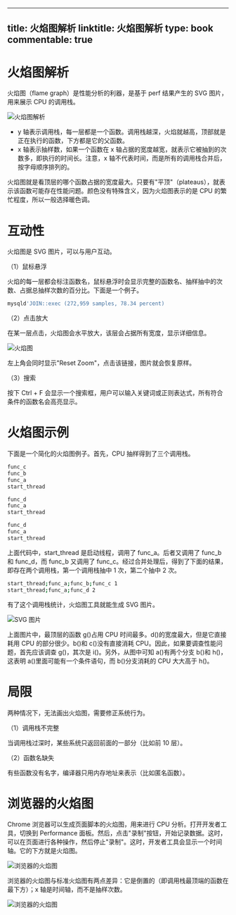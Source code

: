 
---
title: 火焰图解析
linktitle: 火焰图解析
type: book
commentable: true
---

# 火焰图解析

火焰图（flame graph）是性能分析的利器，是基于 perf 结果产生的 SVG 图片，用来展示 CPU 的调用栈。

![火焰图解析](https://pic.imgdb.cn/item/622db03f5baa1a80ab3b0512.jpg)

- y 轴表示调用栈，每一层都是一个函数。调用栈越深，火焰就越高，顶部就是正在执行的函数，下方都是它的父函数。
- x 轴表示抽样数，如果一个函数在 x 轴占据的宽度越宽，就表示它被抽到的次数多，即执行的时间长。注意，x 轴不代表时间，而是所有的调用栈合并后，按字母顺序排列的。

火焰图就是看顶层的哪个函数占据的宽度最大。只要有"平顶"（plateaus），就表示该函数可能存在性能问题。颜色没有特殊含义，因为火焰图表示的是 CPU 的繁忙程度，所以一般选择暖色调。

# 互动性

火焰图是 SVG 图片，可以与用户互动。

（1）鼠标悬浮

火焰的每一层都会标注函数名，鼠标悬浮时会显示完整的函数名、抽样抽中的次数、占据总抽样次数的百分比。下面是一个例子。

```sh
mysqld'JOIN::exec (272,959 samples, 78.34 percent)
```

（2）点击放大

在某一层点击，火焰图会水平放大，该层会占据所有宽度，显示详细信息。

![火焰图](https://pic.imgdb.cn/item/622dd29b5baa1a80ab4d2f23.jpg)

左上角会同时显示"Reset Zoom"，点击该链接，图片就会恢复原样。

（3）搜索

按下 Ctrl + F 会显示一个搜索框，用户可以输入关键词或正则表达式，所有符合条件的函数名会高亮显示。

# 火焰图示例

下面是一个简化的火焰图例子。首先，CPU 抽样得到了三个调用栈。

```sh
func_c
func_b
func_a
start_thread

func_d
func_a
start_thread

func_d
func_a
start_thread
```

上面代码中，start_thread 是启动线程，调用了 func_a。后者又调用了 func_b 和 func_d，而 func_b 又调用了 func_c。经过合并处理后，得到了下面的结果，即存在两个调用栈，第一个调用栈抽中 1 次，第二个抽中 2 次。

```sh
start_thread;func_a;func_b;func_c 1
start_thread;func_a;func_d 2
```

有了这个调用栈统计，火焰图工具就能生成 SVG 图片。

![SVG 图片](https://pic.imgdb.cn/item/622dd2e35baa1a80ab4d4c7c.jpg)

上面图片中，最顶层的函数 g()占用 CPU 时间最多。d()的宽度最大，但是它直接耗用 CPU 的部分很少。b()和 c()没有直接消耗 CPU。因此，如果要调查性能问题，首先应该调查 g()，其次是 i()。另外，从图中可知 a()有两个分支 b()和 h()，这表明 a()里面可能有一个条件语句，而 b()分支消耗的 CPU 大大高于 h()。

# 局限

两种情况下，无法画出火焰图，需要修正系统行为。

（1）调用栈不完整

当调用栈过深时，某些系统只返回前面的一部分（比如前 10 层）。

（2）函数名缺失

有些函数没有名字，编译器只用内存地址来表示（比如匿名函数）。

# 浏览器的火焰图

Chrome 浏览器可以生成页面脚本的火焰图，用来进行 CPU 分析。打开开发者工具，切换到 Performance 面板。然后，点击"录制"按钮，开始记录数据。这时，可以在页面进行各种操作，然后停止"录制"。这时，开发者工具会显示一个时间轴。它的下方就是火焰图。

![浏览器的火焰图](https://pic.imgdb.cn/item/622dd3145baa1a80ab4d5f16.jpg)

浏览器的火焰图与标准火焰图有两点差异：它是倒置的（即调用栈最顶端的函数在最下方）；x 轴是时间轴，而不是抽样次数。

![浏览器的火焰图](https://pic.imgdb.cn/item/622dd3255baa1a80ab4d65bf.jpg)

    